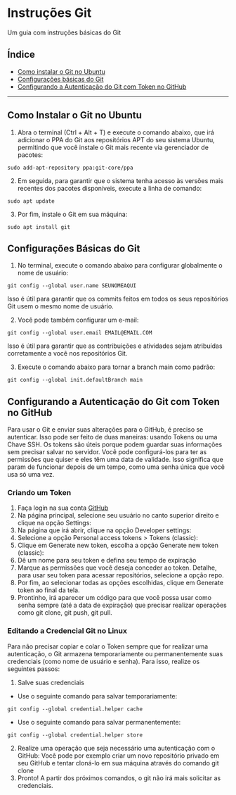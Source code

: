 # Instruções Git
Um guia com instruções básicas do Git

## Índice
- [Como instalar o Git no Ubuntu](#como-instalar-o-git-no-ubuntu)
- [Configurações básicas do Git](#configurações-básicas-do-git)
- [Configurando a Autenticação do Git com Token no GitHub](#configurando-a-autenticação-do-git-com-token-no-gitHub)
______________________________________________________________________

## Como Instalar o Git no Ubuntu
1. Abra o terminal (Ctrl + Alt + T) e execute o comando abaixo, que irá adicionar o PPA do Git aos repositórios APT do seu sistema Ubuntu, permitindo que você instale o Git mais recente via gerenciador de pacotes:
```
sudo add-apt-repository ppa:git-core/ppa
```
2. Em seguida, para garantir que o sistema tenha acesso às versões mais recentes dos pacotes disponíveis, execute a linha de comando:
```
sudo apt update
```
3. Por fim, instale o Git em sua máquina:
```
sudo apt install git
```

## Configurações Básicas do Git
1. No terminal, execute o comando abaixo para configurar globalmente o nome de usuário:
```
git config --global user.name SEUNOMEAQUI
```
Isso é útil para garantir que os commits feitos em todos os seus repositórios Git usem o mesmo nome de usuário.

2. Você pode também configurar um e-mail:
```
git config --global user.email EMAIL@EMAIL.COM
```
Isso é útil para garantir que as contribuições e atividades sejam atribuídas corretamente a você nos repositórios Git.

3. Execute o comando abaixo para tornar a branch main como padrão:
```
git config --global init.defaultBranch main
```

## Configurando a Autenticação do Git com Token no GitHub
Para usar o Git e enviar suas alterações para o GitHub, é preciso se autenticar. Isso pode ser feito de duas maneiras: usando Tokens ou uma Chave SSH.
Os tokens são úteis porque podem guardar suas informações sem precisar salvar no servidor. Você pode configurá-los para ter as permissões que quiser e eles têm uma data de validade. Isso significa que param de funcionar depois de um tempo, como uma senha única que você usa só uma vez.

### Criando um Token
1. Faça login na sua conta [GitHub](https://github.com/)
2. Na página principal, selecione seu usuário no canto superior direito e clique na opção Settings:
3. Na página que irá abrir, clique na opção Developer settings:
4. Selecione a opção Personal access tokens > Tokens (classic):
5. Clique em Generate new token, escolha a opção Generate new token (classic):
6. Dê um nome para seu token e defina seu tempo de expiração
7. Marque as permissões que você deseja conceder ao token. Detalhe, para usar seu token para acessar repositórios, selecione a opção repo.
8. Por fim, ao selecionar todas as opções escolhidas, clique em Generate token ao final da tela.
9. Prontinho, irá aparecer um código para que você possa usar como senha sempre (até a data de expiração) que precisar realizar operações como git clone, git push, git pull.

### Editando a Credencial Git no Linux
Para não precisar copiar e colar o Token sempre que for realizar uma autenticação, o Git armazena temporariamente ou permanentemente suas credenciais (como nome de usuário e senha). Para isso, realize os seguintes passos:

1. Salve suas credenciais
- Use o seguinte comando para salvar temporariamente:
```
git config --global credential.helper cache
```
- Use o seguinte comando para salvar permanentemente:
```
git config --global credential.helper store
```
2. Realize uma operação que seja necessário uma autenticação com o GitHub:
Você pode por exemplo criar um novo repositório privado em seu GitHub e tentar cloná-lo em sua máquina através do comando git clone
3. Pronto! A partir dos próximos comandos, o git não irá mais solicitar as credenciais.
